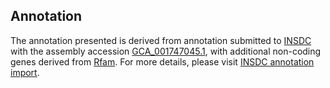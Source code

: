 

Annotation
----------

The annotation presented is derived from annotation submitted to
[INSDC](http://www.insdc.org) with the assembly accession
[GCA\_001747045.1](http://www.ebi.ac.uk/ena/data/view/GCA_001747045.1),
with additional non-coding genes derived from
[Rfam](http://rfam.xfam.org/). For more details, please visit [INSDC
annotation
import](http://ensemblgenomes.org/info/data/insdc_annotation).
